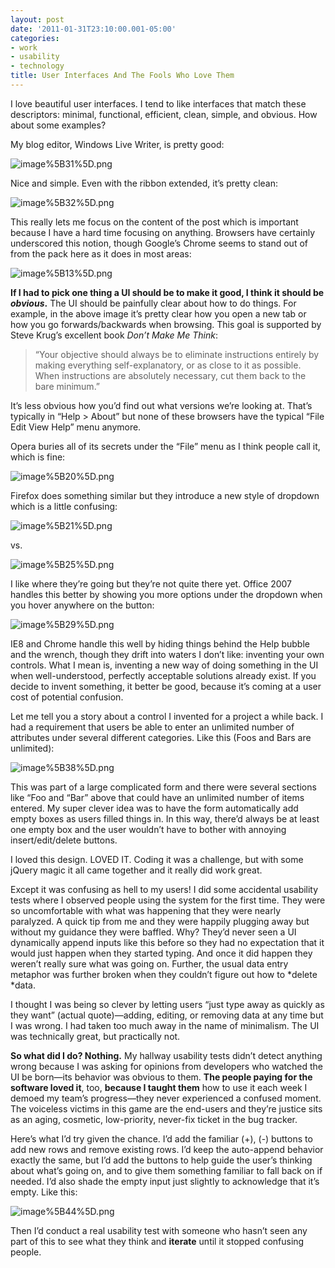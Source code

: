 ```yaml
---
layout: post
date: '2011-01-31T23:10:00.001-05:00'
categories:
- work
- usability
- technology
title: User Interfaces And The Fools Who Love Them
---
```



I love beautiful user interfaces. I tend to like interfaces that match these descriptors: minimal, functional, efficient, clean, simple, and obvious. How about some examples?

My blog editor, Windows Live Writer, is pretty good:  

![image%5B31%5D.png](image%5B31%5D.png)

Nice and simple. Even with the ribbon extended, it’s pretty clean:

![image%5B32%5D.png](image%5B32%5D.png)

This really lets me focus on the content of the post which is important because I have a hard time focusing on anything. Browsers have certainly underscored this notion, though Google’s Chrome seems to stand out of from the pack here as it does in most areas:

![image%5B13%5D.png](image%5B13%5D.png)

**If I had to pick one thing a UI should be to make it good, I think it should be *obvious*.** The UI should be painfully clear about how to do things. For example, in the above image it’s pretty clear how you open a new tab or how you go forwards/backwards when browsing. This goal is supported by Steve Krug’s excellent book *Don’t Make Me Think*:
<blockquote> 

“Your objective should always be to eliminate instructions entirely by making everything self-explanatory, or as close to it as possible. When instructions are absolutely necessary, cut them back to the bare minimum.”
</blockquote>

It’s less obvious how you’d find out what versions we’re looking at. That’s typically in “Help &gt; About” but none of these browsers have the typical “File Edit View Help” menu anymore.

Opera buries all of its secrets under the “File” menu as I think people call it, which is fine:

![image%5B20%5D.png](image%5B20%5D.png)

Firefox does something similar but they introduce a new style of dropdown which is a little confusing:

![image%5B21%5D.png](image%5B21%5D.png)

vs.

![image%5B25%5D.png](image%5B25%5D.png)

I like where they’re going but they’re not quite there yet. Office 2007 handles this better by showing you more options under the dropdown when you hover anywhere on the button:

![image%5B29%5D.png](image%5B29%5D.png)

IE8 and Chrome handle this well by hiding things behind the Help bubble and the wrench, though they drift into waters I don’t like: inventing your own controls. What I mean is, inventing a new way of doing something in the UI when well-understood, perfectly acceptable solutions already exist. If you decide to invent something, it better be good, because it’s coming at a user cost of potential confusion. 

Let me tell you a story about a control I invented for a project a while back. I had a requirement that users be able to enter an unlimited number of attributes under several different categories. Like this (Foos and Bars are unlimited):

![image%5B38%5D.png](image%5B38%5D.png)

This was part of a large complicated form and there were several sections like “Foo and “Bar” above that could have an unlimited number of items entered. My super clever idea was to have the form automatically add empty boxes as users filled things in. In this way, there’d always be at least one empty box and the user wouldn’t have to bother with annoying insert/edit/delete buttons.

I loved this design. LOVED IT. Coding it was a challenge, but with some jQuery magic it all came together and it really did work great. 

Except it was confusing as hell to my users! I did some accidental usability tests where I observed people using the system for the first time. They were so uncomfortable with what was happening that they were nearly paralyzed. A quick tip from me and they were happily plugging away but without my guidance they were baffled. Why? They’d never seen a UI dynamically append inputs like this before so they had no expectation that it would just happen when they started typing. And once it did happen they weren’t really sure what was going on. Further, the usual data entry metaphor was further broken when they couldn’t figure out how to *delete *data.

I thought I was being so clever by letting users “just type away as quickly as they want” (actual quote)—adding, editing, or removing data at any time but I was wrong. I had taken too much away in the name of minimalism. The UI was technically great, but practically not.

**So what did I do? Nothing.** My hallway usability tests didn’t detect anything wrong because I was asking for opinions from developers who watched the UI be born—its behavior was obvious to them. **The people paying for the software loved it**, too, **because I taught them** how to use it each week I demoed my team’s progress—they never experienced a confused moment. The voiceless victims in this game are the end-users and they’re justice sits as an aging, cosmetic, low-priority, never-fix ticket in the bug tracker. 

Here’s what I’d try given the chance. I’d add the familiar (+), (-) buttons to add new rows and remove existing rows. I’d keep the auto-append behavior exactly the same, but I’d add the buttons to help guide the user’s thinking about what’s going on, and to give them something familiar to fall back on if needed. I’d also shade the empty input just slightly to acknowledge that it’s empty. Like this:  

![image%5B44%5D.png](image%5B44%5D.png)

Then I’d conduct a real usability test with someone who hasn’t seen any part of this to see what they think and **iterate** until it stopped confusing people.